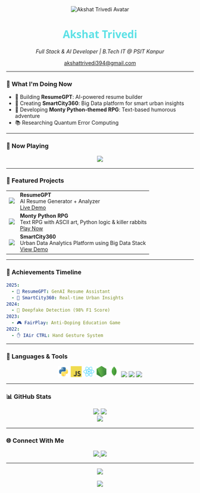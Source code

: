<!-- Futuristic GitHub README (Non-Neon, Clean Aesthetic with Vibrant Accents) -->

<div align="center">
  <img src="F:\Github profiling\Akshat394\github dp.jpg" width="160" alt="Akshat Trivedi Avatar">
  <h1 style="color:#5ce1e6; font-family: 'Segoe UI', Tahoma, Geneva, Verdana, sans-serif;">Akshat Trivedi</h1>
  <p><em>Full Stack & AI Developer | B.Tech IT @ PSIT Kanpur</em></p>
  <p><a href="mailto:akshattrivedi394@gmail.com">akshattrivedi394@gmail.com</a></p>
</div>

---

### 🔭 What I'm Doing Now

- 🧠 Building **ResumeGPT**: AI-powered resume builder
- 🧪 Creating **SmartCity360**: Big Data platform for smart urban insights
- 🏰 Developing **Monty Python-themed RPG**: Text-based humorous adventure
- 📚 Researching Quantum Error Computing

---

### 🧠 Now Playing

<div align="center">
  <img src="https://spotify-github-profile.vercel.app/api/view?uid=31zxk5i4dm2jl4woqafj53dxyw2m&cover_image=true&theme=novatorem&bar_color=5ce1e6&bar_color_cover=false" />
</div>

---

### 🚀 Featured Projects

<table>
  <tr>
    <td><img src="https://github.com/Akshat394/Akshat394/blob/main/profile.png" width="120"></td>
    <td><strong>ResumeGPT</strong><br/>AI Resume Generator + Analyzer<br/><a href="https://resume-gpt-rosy.vercel.app/">Live Demo</a></td>
  </tr>
  <tr>
    <td><img src="https://media.tenor.com/VgGAI0fuB94AAAAd/monty-python-rabbit.gif" width="120"></td>
    <td><strong>Monty Python RPG</strong><br/>Text RPG with ASCII art, Python logic & killer rabbits<br/><a href="#">Play Now</a></td>
  </tr>
  <tr>
    <td><img src="https://images.pexels.com/photos/4386371/pexels-photo-4386371.jpeg?auto=compress&cs=tinysrgb&dpr=1&w=120" width="120"></td>
    <td><strong>SmartCity360</strong><br/>Urban Data Analytics Platform using Big Data Stack<br/><a href="#">View Demo</a></td>
  </tr>
</table>

---

### 📌 Achievements Timeline

```yaml
2025:
  - 🧠 ResumeGPT: GenAI Resume Assistant
  - 🌆 SmartCity360: Real-time Urban Insights
2024:
  - 🧪 Deepfake Detection (98% F1 Score)
2023:
  - 🎮 FairPlay: Anti-Doping Education Game
2022:
  - ✋ IAir CTRL: Hand Gesture System
```

---

### 🧰 Languages & Tools

<p align="center">
  <img src="https://raw.githubusercontent.com/devicons/devicon/master/icons/python/python-original.svg" height="30">
  <img src="https://raw.githubusercontent.com/devicons/devicon/master/icons/javascript/javascript-original.svg" height="30">
  <img src="https://raw.githubusercontent.com/devicons/devicon/master/icons/react/react-original.svg" height="30">
  <img src="https://raw.githubusercontent.com/devicons/devicon/master/icons/nodejs/nodejs-original.svg" height="30">
  <img src="https://raw.githubusercontent.com/devicons/devicon/master/icons/mongodb/mongodb-original.svg" height="30">
  <img src="https://www.vectorlogo.zone/logos/git-scm/git-scm-icon.svg" height="30">
  <img src="https://www.vectorlogo.zone/logos/docker/docker-icon.svg" height="30">
  <img src="https://www.vectorlogo.zone/logos/tensorflow/tensorflow-icon.svg" height="30">
</p>

---

### 📊 GitHub Stats

<p align="center">
  <img src="https://github-readme-stats.vercel.app/api?username=Akshat394&show_icons=true&theme=react&hide_border=true&bg_color=0d1117&title_color=5ce1e6&icon_color=5ce1e6" height="180">
  <img src="https://github-readme-stats.vercel.app/api/top-langs/?username=Akshat394&layout=compact&theme=react&hide_border=true&bg_color=0d1117&title_color=5ce1e6" height="180">
  <br>
  <img src="https://github-readme-activity-graph.cyclic.app/graph?username=Akshat394&bg_color=0d1117&color=5ce1e6&line=5ce1e6&point=ffffff&area=true&hide_border=true">
</p>

---

### 🌐 Connect With Me

<p align="center">
  <a href="https://www.linkedin.com/in/akshat-trivedi-394/">
    <img src="https://img.shields.io/badge/LinkedIn-0d1117?style=for-the-badge&logo=linkedin&logoColor=5ce1e6"/>
  </a>
  <a href="mailto:akshattrivedi394@gmail.com">
    <img src="https://img.shields.io/badge/Gmail-0d1117?style=for-the-badge&logo=gmail&logoColor=5ce1e6"/>
  </a>
</p>

---

<p align="center">
  <img src="https://github-profile-trophy.vercel.app/?username=Akshat394&theme=onedark&column=6">
</p>

<p align="center">
  <img src="https://raw.githubusercontent.com/Akshat394/Akshat394/output/github-contribution-grid-snake-sissa.svg">
</p>
